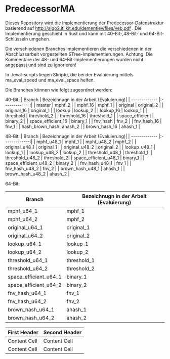 # PredecessorMA

Dieses Repository wird die Implementierung der Predecessor-Datenstruktur basierend auf http://algo2.iti.kit.edu/dementiev/files/veb.pdf .
Die Implementierung geschieht in Rust und kann mit 40-Bit-,48-Bit- und 64-Bit-Schlüsseln umgehen.

Die verschiedenen Branches implementieren die verschiedenen in der Abschlussarbeit vorgestellten STree-Implementierungen. 
Achtung: Die Kommentare der 48- und 64-Bit-Implementierungen wurden nicht angepasst und sind zu ignorieren!

In ./eval-scripts liegen Skripte, die bei der Evaluierung mittels ma_eval_speed und ma_eval_space helfen. 



Die Branches können wie folgt zugeordnet werden:

40-Bit:
| Branch        | Bezeichnugn in der Arbeit (Evaluierung)|
| ------------- |:-------------:| 
| master        | mphf_2 |
| mphf_16       | mphf_1      |
| original      | original_2      | 
| original_16   | original_1      | 
| lookup        | lookup_2      | 
| lookup_16     | lookup_1      | 
| threshold     | threshold_2      | 
| threshold_16  | threshold_1     | 
| space_efficient |  binary_2      | 
| space_efficient_16 | binary_1      | 
| fnv_hash      | fnv_2      | 
| fnv_hash_16        | fnv_1      | 
| hash_brown_hash| ahash_2      | 
| brown_hash_16 | ahash_1      | 

48-Bit:
| Branch        | Bezeichnugn in der Arbeit (Evaluierung)|
| ------------- |:-------------:| 
| mphf_u48_1       | mphf_1     |
| mphf_u48_2       | mphf_2     |
| original_u48_1   | original_1 | 
| original_u48_2   | original_2 | 
| lookup_u48_1     | lookup_1   | 
| lookup_u48_2  | lookup_2   | 
| threshold_u48_1  | threshold_1| 
| threshold_u48_2  | threshold_2| 
| space_efficient_u48_1  |  binary_1      | 
| space_efficient_u48_2  | binary_2      | 
| fnv_hash_u48_1   | fnv_1      | 
| fnv_hash_u48_2   | fnv_2      | 
| brown_hash_u48_1 | ahash_1    | 
| brown_hash_u48_2 | ahash_2    | 

64-Bit:

| Branch                 | Bezeichnugn in der Arbeit (Evaluierung)|
| ---------------------- |----------------------------------------| 
| mphf_u64_1             | mphf_1                                 |
| mphf_u64_2             | mphf_2                                 |
| original_u64_1         | original_1                             | 
| original_u64_2         | original_2                             | 
| lookup_u64_1           | lookup_1                               | 
| lookup_u64_2           | lookup_2                               | 
| threshold_u64_1        | threshold_1                            | 
| threshold_u64_2        | threshold_2                            | 
| space_efficient_u64_1  |  binary_1                              | 
| space_efficient_u64_2  | binary_2                               | 
| fnv_hash_u64_1         | fnv_1                                  | 
| fnv_hash_u64_2         | fnv_2                                  | 
| brown_hash_u64_1       | ahash_1                                | 
| brown_hash_u64_2       | ahash_2                                | 


| First Header  | Second Header |
| ------------- | ------------- |
| Content Cell  | Content Cell  |
| Content Cell  | Content Cell  |

